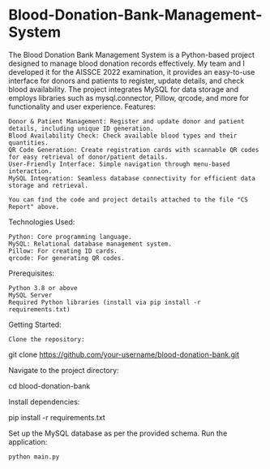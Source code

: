 # Blood-Donation-Bank-Management-System
The Blood Donation Bank Management System is a Python-based project designed to manage blood donation records effectively. My team and I developed it for the AISSCE 2022 examination, it provides an easy-to-use interface for donors and patients to register, update details, and check blood availability.
The project integrates MySQL for data storage and employs libraries such as mysql.connector, Pillow, qrcode, and more for functionality and user experience.
Features:

    Donor & Patient Management: Register and update donor and patient details, including unique ID generation.
    Blood Availability Check: Check available blood types and their quantities.
    QR Code Generation: Create registration cards with scannable QR codes for easy retrieval of donor/patient details.
    User-Friendly Interface: Simple navigation through menu-based interaction.
    MySQL Integration: Seamless database connectivity for efficient data storage and retrieval.

    You can find the code and project details attached to the file "CS Report" above.

Technologies Used:

    Python: Core programming language.
    MySQL: Relational database management system.
    Pillow: For creating ID cards.
    qrcode: For generating QR codes.

Prerequisites:

    Python 3.8 or above
    MySQL Server
    Required Python libraries (install via pip install -r requirements.txt)

Getting Started:

    Clone the repository:

git clone https://github.com/your-username/blood-donation-bank.git

Navigate to the project directory:

cd blood-donation-bank

Install dependencies:

pip install -r requirements.txt

Set up the MySQL database as per the provided schema.
Run the application:

    python main.py

